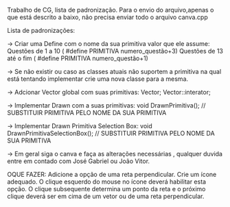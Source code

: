 Trabalho de CG, lista de padronização. Para o envio do arquivo,apenas o que está descrito a baixo, não precisa enviar todo o arquivo canva.cpp 

Lista de padronizações:

-> Criar uma Define com o nome da sua primitiva valor que ele assume:
	Questões de 1 a 10 ( #define  PRIMITIVA numero_questão+3)
	Questões de 13 até o fim ( #define PRIMITIVA numero_questão+1)
	

-> Se não existir ou caso as classes atuais não suportem a primitiva na qual está tentando implementar
crie uma nova classe para a mesma.


-> Adcionar Vector global com suas primitivas:
	Vector<Primitiva>;
	Vector<Primitiva>::interator;
	
-> Implementar Drawn com a suas primitivas:
	void DrawnPrimitiva();
	// SUBSTITUIR PRIMITIVA PELO NOME DA SUA PRIMITIVA

-> Implementar Drawn Primitiva Selection Box:
	void DrawnPrimitivaSelectionBox();
	// SUBSTITUIR PRIMITIVA PELO NOME DA SUA PRIMITIVA


-> Em geral siga o canva e faça as alterações necessárias , qualquer duvida entre em contado com José Gabriel ou João Vitor.

OQUE FAZER: Adicione a opção de uma reta 
perpendicular. Crie um ícone adequado. O clique 
esquerdo do mouse no ícone deverá habilitar 
esta opção. O clique subsequente determina um 
ponto da reta e o próximo clique deverá ser em 
cima de um vetor ou de uma reta perpendicular.
